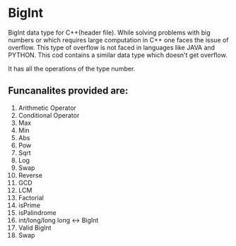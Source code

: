 # BigInt
BigInt data type for C++(header file).
While solving problems with big numbers or which requires large computation in C++ one faces the issue of overflow. This type of overflow is not faced in languages like JAVA and PYTHON. This cod contains a similar data type which doesn't get overflow.

It has all the operations of the type number. 
## Funcanalites provided are:
1. Arithmetic Operator
2. Conditional Operator
3. Max 
4. Min
5. Abs
6. Pow
7. Sqrt
8. Log
9. Swap
10. Reverse
11. GCD
12. LCM
13. Factorial
14. isPrime
15. isPalindrome
16. int/long/long long <-> BigInt
17. Valid BigInt
18. Swap
